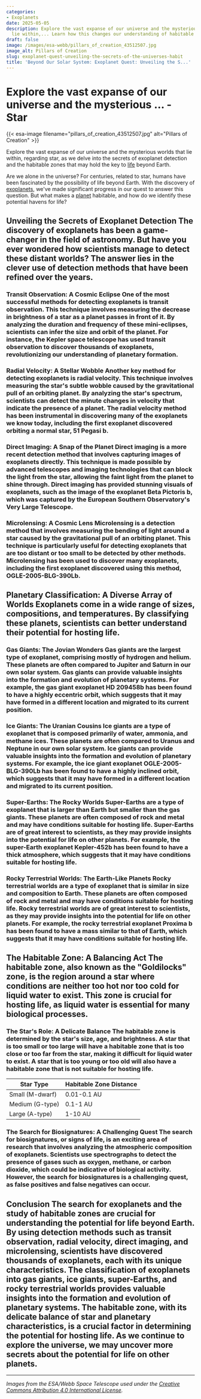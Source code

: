 ```yaml
---
categories:
- Exoplanets
date: 2025-05-05
description: Explore the vast expanse of our universe and the mysterious worlds that
  lie within,... Learn how this changes our understanding of habitable worlds.
draft: false
image: /images/esa-webb/pillars_of_creation_43512507.jpg
image_alt: Pillars of Creation
slug: exoplanet-quest-unveiling-the-secrets-of-the-universes-habit
title: 'Beyond Our Solar System: Exoplanet Quest: Unveiling the S...'
---
```


# Explore the vast expanse of our universe and the mysterious ... - Star
{{< esa-image filename="pillars_of_creation_43512507.jpg" alt="Pillars of Creation" >}}



Explore the vast expanse of our universe and the mysterious worlds that lie within, regarding star, as we delve into the secrets of exoplanet detection and the habitable zones that may hold the key to [life](/blog/the-enigmatic-realm-of-exoplanets-and-the-quest-for-habitabl) beyond Earth.

Are we alone in the universe? For centuries, related to star, humans have been fascinated by the possibility of life beyond Earth. With the discovery of [exoplanets](/blog/unveiling-the-secrets-of-exoplanets-in-the-habitable-zone), we've made significant progress in our quest to answer this question. But what makes a [planet](/blog/exoplanets-and-the-elusive-habitable-zone) habitable, and how do we identify these potential havens for life?

 ## Unveiling the Secrets of Exoplanet Detection The discovery of exoplanets has been a game-changer in the field of astronomy. But have you ever wondered how scientists manage to detect these distant worlds? The answer lies in the clever use of detection methods that have been refined over the years.

 ### Transit Observation: A Cosmic Eclipse One of the most successful methods for detecting exoplanets is transit observation. This technique involves measuring the decrease in brightness of a star as a planet passes in front of it. By analyzing the duration and frequency of these mini-eclipses, scientists can infer the size and orbit of the planet. For instance, the Kepler space telescope has used transit observation to discover thousands of exoplanets, revolutionizing our understanding of planetary formation.

 ### Radial Velocity: A Stellar Wobble Another key method for detecting exoplanets is radial velocity. This technique involves measuring the star's subtle wobble caused by the gravitational pull of an orbiting planet. By analyzing the star's spectrum, scientists can detect the minute changes in velocity that indicate the presence of a planet. The radial velocity method has been instrumental in discovering many of the exoplanets we know today, including the first exoplanet discovered orbiting a normal star, 51 Pegasi b.

 ### Direct Imaging: A Snap of the Planet Direct imaging is a more recent detection method that involves capturing images of exoplanets directly. This technique is made possible by advanced telescopes and imaging technologies that can block the light from the star, allowing the faint light from the planet to shine through. Direct imaging has provided stunning visuals of exoplanets, such as the image of the exoplanet Beta Pictoris b, which was captured by the European Southern Observatory's Very Large Telescope.

 ### Microlensing: A Cosmic Lens Microlensing is a detection method that involves measuring the bending of light around a star caused by the gravitational pull of an orbiting planet. This technique is particularly useful for detecting exoplanets that are too distant or too small to be detected by other methods. Microlensing has been used to discover many exoplanets, including the first exoplanet discovered using this method, OGLE-2005-BLG-390Lb.

 ## Planetary Classification: A Diverse Array of Worlds Exoplanets come in a wide range of sizes, compositions, and temperatures. By classifying these planets, scientists can better understand their potential for hosting life.

 ### Gas Giants: The Jovian Wonders Gas giants are the largest type of exoplanet, comprising mostly of hydrogen and helium. These planets are often compared to Jupiter and Saturn in our own solar system. Gas giants can provide valuable insights into the formation and evolution of planetary systems. For example, the gas giant exoplanet HD 209458b has been found to have a highly eccentric orbit, which suggests that it may have formed in a different location and migrated to its current position.

 ### Ice Giants: The Uranian Cousins Ice giants are a type of exoplanet that is composed primarily of water, ammonia, and methane ices. These planets are often compared to Uranus and Neptune in our own solar system. Ice giants can provide valuable insights into the formation and evolution of planetary systems. For example, the ice giant exoplanet OGLE-2005-BLG-390Lb has been found to have a highly inclined orbit, which suggests that it may have formed in a different location and migrated to its current position.

 ### Super-Earths: The Rocky Worlds Super-Earths are a type of exoplanet that is larger than Earth but smaller than the gas giants. These planets are often composed of rock and metal and may have conditions suitable for hosting life. Super-Earths are of great interest to scientists, as they may provide insights into the potential for life on other planets. For example, the super-Earth exoplanet Kepler-452b has been found to have a thick atmosphere, which suggests that it may have conditions suitable for hosting life.

 ### Rocky Terrestrial Worlds: The Earth-Like Planets Rocky terrestrial worlds are a type of exoplanet that is similar in size and composition to Earth. These planets are often composed of rock and metal and may have conditions suitable for hosting life. Rocky terrestrial worlds are of great interest to scientists, as they may provide insights into the potential for life on other planets. For example, the rocky terrestrial exoplanet Proxima b has been found to have a mass similar to that of Earth, which suggests that it may have conditions suitable for hosting life.

 ## The Habitable Zone: A Balancing Act The habitable zone, also known as the "Goldilocks" zone, is the region around a star where conditions are neither too hot nor too cold for liquid water to exist. This zone is crucial for hosting life, as liquid water is essential for many biological processes.

 ### The Star's Role: A Delicate Balance The habitable zone is determined by the star's size, age, and brightness. A star that is too small or too large will have a habitable zone that is too close or too far from the star, making it difficult for liquid water to exist. A star that is too young or too old will also have a habitable zone that is not suitable for hosting life.

 | Star Type | Habitable Zone Distance |
| --- | --- |
| Small (M-dwarf) | 0.01-0.1 AU |
| Medium (G-type) | 0.1-1 AU |
| Large (A-type) | 1-10 AU | ### Planetary Features: A Complex Interplay The habitable zone is not just determined by the star's characteristics but also by planetary features such as atmospheric composition, magnetic fields, tectonic activity, and gravitational interactions with neighboring bodies. For example, a planet with a thick atmosphere may be able to retain heat and maintain liquid water, even if it is outside the habitable zone.

 ### The Search for Biosignatures: A Challenging Quest The search for biosignatures, or signs of life, is an exciting area of research that involves analyzing the atmospheric composition of exoplanets. Scientists use spectrographs to detect the presence of gases such as oxygen, methane, or carbon dioxide, which could be indicative of biological activity. However, the search for biosignatures is a challenging quest, as false positives and false negatives can occur.

 ## Conclusion The search for exoplanets and the study of habitable zones are crucial for understanding the potential for life beyond Earth. By using detection methods such as transit observation, radial velocity, direct imaging, and microlensing, scientists have discovered thousands of exoplanets, each with its unique characteristics. The classification of exoplanets into gas giants, ice giants, super-Earths, and rocky terrestrial worlds provides valuable insights into the formation and evolution of planetary systems. The habitable zone, with its delicate balance of star and planetary characteristics, is a crucial factor in determining the potential for hosting life. As we continue to explore the universe, we may uncover more secrets about the potential for life on other planets.

---

*Images from the ESA/Webb Space Telescope used under the [Creative Commons Attribution 4.0 International License](https://creativecommons.org/licenses/by/4.0).*